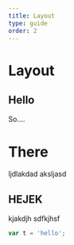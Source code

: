 ```yaml
---
title: Layout
type: guide
order: 2
---
```


# Layout

## Hello

So....


# There

ljdlakdad aksljasd

## HEJEK

kjakdjh sdfkjhsf 

```javascript
var t = 'hello';

```

